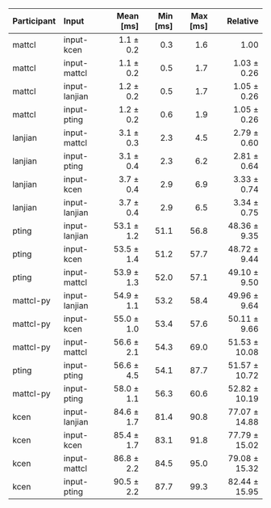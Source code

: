 | Participant | Input | Mean [ms] | Min [ms] | Max [ms] | Relative |
|:---|:---|---:|---:|---:|---:|
| mattcl | input-kcen | 1.1 ± 0.2 | 0.3 | 1.6 | 1.00 |
| mattcl | input-mattcl | 1.1 ± 0.2 | 0.5 | 1.7 | 1.03 ± 0.26 |
| mattcl | input-lanjian | 1.2 ± 0.2 | 0.5 | 1.7 | 1.05 ± 0.26 |
| mattcl | input-pting | 1.2 ± 0.2 | 0.6 | 1.9 | 1.05 ± 0.26 |
| lanjian | input-mattcl | 3.1 ± 0.3 | 2.3 | 4.5 | 2.79 ± 0.60 |
| lanjian | input-pting | 3.1 ± 0.4 | 2.3 | 6.2 | 2.81 ± 0.64 |
| lanjian | input-kcen | 3.7 ± 0.4 | 2.9 | 6.9 | 3.33 ± 0.74 |
| lanjian | input-lanjian | 3.7 ± 0.4 | 2.9 | 6.5 | 3.34 ± 0.75 |
| pting | input-lanjian | 53.1 ± 1.2 | 51.1 | 56.8 | 48.36 ± 9.35 |
| pting | input-kcen | 53.5 ± 1.4 | 51.2 | 57.7 | 48.72 ± 9.44 |
| pting | input-mattcl | 53.9 ± 1.3 | 52.0 | 57.1 | 49.10 ± 9.50 |
| mattcl-py | input-lanjian | 54.9 ± 1.1 | 53.2 | 58.4 | 49.96 ± 9.64 |
| mattcl-py | input-kcen | 55.0 ± 1.0 | 53.4 | 57.6 | 50.11 ± 9.66 |
| mattcl-py | input-mattcl | 56.6 ± 2.1 | 54.3 | 69.0 | 51.53 ± 10.08 |
| pting | input-pting | 56.6 ± 4.5 | 54.1 | 87.7 | 51.57 ± 10.72 |
| mattcl-py | input-pting | 58.0 ± 1.1 | 56.3 | 60.6 | 52.82 ± 10.19 |
| kcen | input-lanjian | 84.6 ± 1.7 | 81.4 | 90.8 | 77.07 ± 14.88 |
| kcen | input-kcen | 85.4 ± 1.7 | 83.1 | 91.8 | 77.79 ± 15.02 |
| kcen | input-mattcl | 86.8 ± 2.2 | 84.5 | 95.0 | 79.08 ± 15.32 |
| kcen | input-pting | 90.5 ± 2.2 | 87.7 | 99.3 | 82.44 ± 15.95 |
